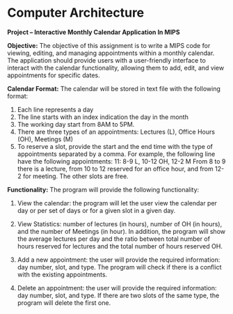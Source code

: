 # Computer Architecture 
**Project – Interactive Monthly Calendar Application In MIPS**

**Objective:**
The objective of this assignment is to write a MIPS code for viewing, editing, and managing appointments
within a monthly calendar. The application should provide users with a user-friendly interface to interact
with the calendar functionality, allowing them to add, edit, and view appointments for specific dates.

**Calendar Format:**
The calendar will be stored in text file with the following format:
1. Each line represents a day
2. The line starts with an index indication the day in the month
3. The working day start from 8AM to 5PM.
4. There are three types of an appointments: Lectures (L), Office Hours (OH), Meetings (M)
5. To reserve a slot, provide the start and the end time with the type of appointments separated by a comma.
For example, the following line have the following appointments:
                  11: 8-9 L, 10-12 OH, 12-2 M
From 8 to 9 there is a lecture, from 10 to 12 reserved for an office hour, and from 12-2 for meeting.
The other slots are free.

**Functionality:**
The program will provide the following functionality:
1. View the calendar: the program will let the user view the calendar per day or per set of days or for a given slot in a given day.

2. View Statistics: number of lectures (in hours), number of OH (in hours), and the number of Meetings (in hour).
In addition, the program will show the average lectures per day and the ratio between total number of hours reserved for lectures and the total number of hours reserved OH.

4. Add a new appointment: the user will provide the required information: day number, slot, and type. The program will check if there is a conflict with the existing appointments.

5. Delete an appointment: the user will provide the required information: day number, slot, and type. If there are two slots of the same type, the program will delete the first one. 
